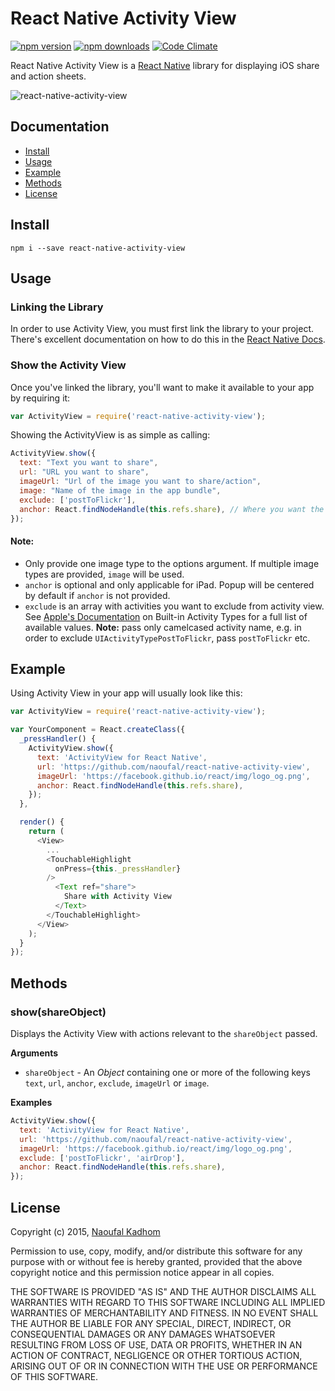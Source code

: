 # React Native Activity View

[![npm version](https://img.shields.io/npm/v/react-native-activity-view.svg?style=flat-square)](https://www.npmjs.com/package/react-native-activity-view)
[![npm downloads](https://img.shields.io/npm/dm/react-native-activity-view.svg?style=flat-square)](https://www.npmjs.com/package/react-native-activity-view)
[![Code Climate](https://img.shields.io/codeclimate/github/naoufal/react-native-activity-view.svg?style=flat-square)](https://codeclimate.com/github/naoufal/react-native-activity-view)

React Native Activity View is a [React Native](https://facebook.github.io/react-native) library for displaying iOS share and action sheets.

![react-native-activity-view](https://cloud.githubusercontent.com/assets/1627824/8025905/795fc15c-0d33-11e5-8746-622417deccc3.gif)

## Documentation
- [Install](https://github.com/naoufal/react-native-activity-view#install)
- [Usage](https://github.com/naoufal/react-native-activity-view#usage)
- [Example](https://github.com/naoufal/react-native-activity-view#example)
- [Methods](https://github.com/naoufal/react-native-activity-view#methods)
- [License](https://github.com/naoufal/react-native-activity-view#license)

## Install
```shell
npm i --save react-native-activity-view
```

## Usage
### Linking the Library
In order to use Activity View, you must first link the library to your project.  There's excellent documentation on how to do this in the [React Native Docs](http://facebook.github.io/react-native/docs/linking-libraries-ios.html#content).

### Show the Activity View
Once you've linked the library, you'll want to make it available to your app by requiring it:

```js
var ActivityView = require('react-native-activity-view');
```

Showing the ActivityView is as simple as calling:
```js
ActivityView.show({
  text: "Text you want to share",
  url: "URL you want to share",
  imageUrl: "Url of the image you want to share/action",
  image: "Name of the image in the app bundle",
  exclude: ['postToFlickr'],
  anchor: React.findNodeHandle(this.refs.share), // Where you want the share popup to point to on iPad
});
```
#### Note: 
- Only provide one image type to the options argument.  If multiple image types are provided, `image` will be used.
- `anchor` is optional and only applicable for iPad. Popup will be centered by default if `anchor` is not provided.
- `exclude` is an array with activities you want to exclude from activity view. See [Apple's Documentation](https://developer.apple.com/library/ios/documentation/UIKit/Reference/UIActivity_Class/index.html#//apple_ref/doc/constant_group/Built_in_Activity_Types) on Built-in Activity Types for a full list of available values. **Note:** pass only camelcased activity name, e.g. in order to exclude `UIActivityTypePostToFlickr`, pass `postToFlickr` etc.

## Example
Using Activity View in your app will usually look like this:
```js
var ActivityView = require('react-native-activity-view');

var YourComponent = React.createClass({
  _pressHandler() {
    ActivityView.show({
      text: 'ActivityView for React Native',
      url: 'https://github.com/naoufal/react-native-activity-view',
      imageUrl: 'https://facebook.github.io/react/img/logo_og.png',
      anchor: React.findNodeHandle(this.refs.share),
    });
  },

  render() {
    return (
      <View>
        ...
        <TouchableHighlight
          onPress={this._pressHandler}
        />
          <Text ref="share">
            Share with Activity View
          </Text>
        </TouchableHighlight>
      </View>
    );
  }
});
```

## Methods
### show(shareObject)
Displays the Activity View with actions relevant to the `shareObject` passed.

__Arguments__
- `shareObject` - An _Object_ containing one or more of the following keys `text`, `url`, `anchor`, `exclude`, `imageUrl` or `image`.

__Examples__
```js
ActivityView.show({
  text: 'ActivityView for React Native',
  url: 'https://github.com/naoufal/react-native-activity-view',
  imageUrl: 'https://facebook.github.io/react/img/logo_og.png',
  exclude: ['postToFlickr', 'airDrop'],
  anchor: React.findNodeHandle(this.refs.share),
});
```

## License
Copyright (c) 2015, [Naoufal Kadhom](http://naoufal.com/)

Permission to use, copy, modify, and/or distribute this software for any purpose with or without fee is hereby granted, provided that the above copyright notice and this permission notice appear in all copies.

THE SOFTWARE IS PROVIDED "AS IS" AND THE AUTHOR DISCLAIMS ALL WARRANTIES WITH REGARD TO THIS SOFTWARE INCLUDING ALL IMPLIED WARRANTIES OF MERCHANTABILITY AND FITNESS. IN NO EVENT SHALL THE AUTHOR BE LIABLE FOR ANY SPECIAL, DIRECT, INDIRECT, OR CONSEQUENTIAL DAMAGES OR ANY DAMAGES WHATSOEVER RESULTING FROM LOSS OF USE, DATA OR PROFITS, WHETHER IN AN ACTION OF CONTRACT, NEGLIGENCE OR OTHER TORTIOUS ACTION, ARISING OUT OF OR IN CONNECTION WITH THE USE OR PERFORMANCE OF THIS SOFTWARE.
